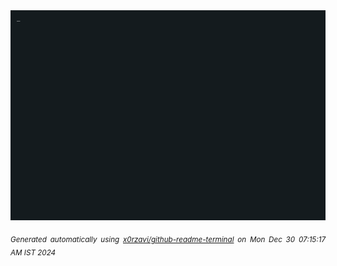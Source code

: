<div align="justify">
<picture>
    <source media="(prefers-color-scheme: dark)" srcset="./output.gif">
    <source media="(prefers-color-scheme: light)" srcset="./output.gif">
    <img alt="GIFOS" src="output.gif">
</picture>

<sub><i>Generated automatically using [x0rzavi/github-readme-terminal](https://github.com/x0rzavi/github-readme-terminal) on Mon Dec 30 07:15:17 AM IST 2024</i></sub>

<!-- <details>
<summary>More details</summary>

</details> -->
</div>

<!-- Image deletion URL: NONE -->